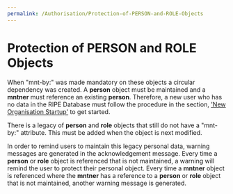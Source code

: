 ```yaml
---
permalink: /Authorisation/Protection-of-PERSON-and-ROLE-Objects
---
```


# Protection of PERSON and ROLE Objects

When "mnt-by:" was made mandatory on these objects a circular dependency was created. A **person** object must be maintained and a **mntner** must reference an existing **person**. Therefore, a new user who has no data in the RIPE Database must follow the procedure in the section, ['New Organisation Startup'](../Updating-Objects-in-the-RIPE-Database/Special-Considerations-for-Object-Creation.md#special-considerations-for-object-creation) to get started.

There is a legacy of **person** and **role** objects that still do not have a "mnt-by:" attribute. This must be added when the object is next modified.

In order to remind users to maintain this legacy personal data, warning messages are generated in the acknowledgement message. Every time a **person** or **role** object is referenced that is not maintained, a warning will remind the user to protect their personal object. Every time a **mntner** object is referenced where the **mntner** has a reference to a **person** or **role** object that is not maintained, another warning message is generated.